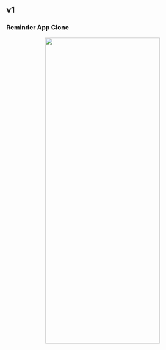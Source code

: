 ## v1 

### Reminder App Clone

<p align="center">
  <img width="300" height="800" src="https://ibb.co/gVwpvjR">
</p>